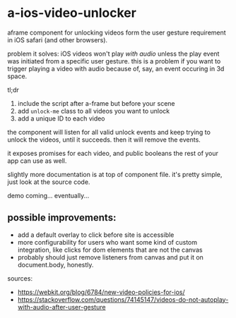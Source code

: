 # a-ios-video-unlocker
aframe component for unlocking videos form the user gesture requirement in iOS safari (and other browsers).

problem it solves:
iOS videos won't play _with audio_ unless the play event was initiated from a specific user gesture. this is a problem if you want to trigger playing a video with audio because of, say, an event occuring in 3d space. 

tl;dr

1. include the script after a-frame but before your scene
2. add `unlock-me` class to all videos you want to unlock
3. add a unique ID to each video

the component will listen for all valid unlock events and keep trying to unlock the videos, until it succeeds. then it will remove the events.

it exposes promises for each video, and public booleans the rest of your app can use as well.

slightly more documentation is at top of component file. it's pretty simple, just look at the source code.

demo coming... eventually...

## possible improvements:
- add a default overlay to click before site is accessible
- more configurability for users who want some kind of custom integration, like clicks for dom elements that are not the canvas
- probably should just remove listeners from canvas and put it on document.body, honestly. 

sources:
- https://webkit.org/blog/6784/new-video-policies-for-ios/
- https://stackoverflow.com/questions/74145147/videos-do-not-autoplay-with-audio-after-user-gesture
